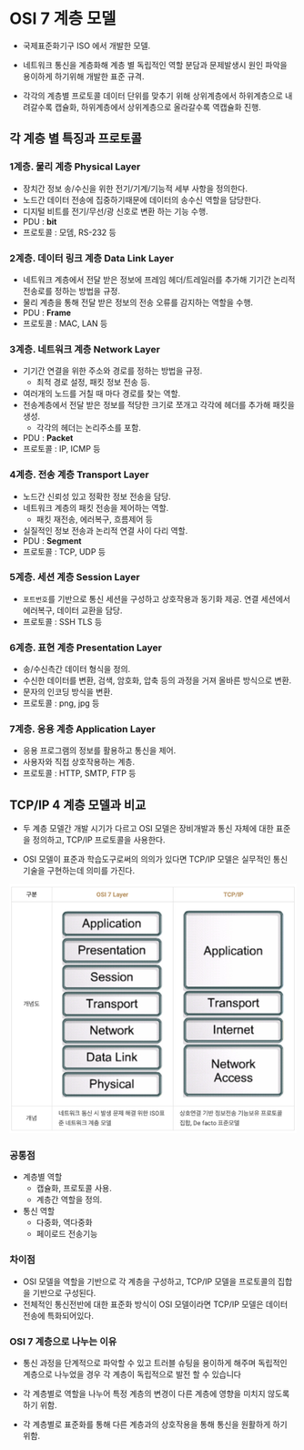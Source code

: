 
# OSI 7 계층 모델

- 국제표준화기구 ISO 에서 개발한 모델.  

- 네트워크 통신을 계층화해 계층 별 독립적인 역할 분담과 문제발생시 원인 파악을 용이하게 하기위해 개발한 표준 규격.  

- 각각의 계층별 프로토콜 데이터 단위를 맞추기 위해 상위계층에서 하위계층으로 내려갈수록 캡슐화, 하위계층에서 상위계층으로 올라갈수록 역캡슐화 진행.

## 각 계층 별 특징과 프로토콜

### 1계층. 물리 계층 Physical Layer

  - 장치간 정보 송/수신을 위한 전기/기계/기능적 세부 사항을 정의한다.
  - 노드간 데이터 전송에 집중하기때문에 데이터의 송수신 역할을 담당한다.
  - 디지털 비트를 전기/무선/광 신호로 변환 하는 기능 수행.
  - PDU : **bit**
  - 프로토콜 : 모뎀, RS-232 등

### 2계층. 데이터 링크 계층 Data Link Layer
  - 네트워크 계층에서 전달 받은 정보에 프레임 헤더/트레일러를 추가해 기기간 논리적 전송로를 정하는 방법을 규정.
  - 물리 계층을 통해 전달 받은 정보의 전송 오류를 감지하는 역할을 수행.
  - PDU : **Frame**
  - 프로토콜 : MAC, LAN 등 

### 3계층. 네트워크 계층 Network Layer

  - 기기간 연결을 위한 주소와 경로를 정하는 방법을 규정.
    - 최적 경로 설정, 패킷 정보 전송 등.
  - 여러개의 노드를 거칠 때 마다 경로를 찾는 역할.
  - 전송계층에서 전달 받은 정보를 적당한 크기로 쪼개고 각각에 헤더를 추가해 패킷을 생성.
    - 각각의 헤더는 논리주소를 포함.
  - PDU : **Packet**
  - 프로토콜 : IP, ICMP 등

### 4계층. 전송 계층 Transport Layer

  - 노드간 신뢰성 있고 정확한 정보 전송을 담당.
  - 네트워크 계층의 패킷 전송을 제어하는 역할.
    - 패킷 재전송, 에러복구, 흐름제어 등
  - 실질적인 정보 전송과 논리적 연결 사이 다리 역할.
  - PDU : **Segment**
  - 프로토콜 : TCP, UDP 등

### 5계층. 세션 계층 Session Layer

  - `포트번호`를 기반으로 통신 세션을 구성하고 상호작용과 동기화 제공. 연결 세션에서 에러복구, 데이터 교환을 담당.
  - 프로토콜 : SSH TLS 등

### 6계층. 표현 계층 Presentation Layer

  - 송/수신측간 데이터 형식을 정의.
  - 수신한 데이터를 변환, 검색, 암호화, 압축 등의 과정을 거져 올바른 방식으로 변환.
  - 문자의 인코딩 방식을 변환.
  - 프로토콜 : png, jpg 등

### 7계층. 응용 계층 Application Layer

  - 응용 프로그램의 정보를 활용하고 통신을 제어.
  - 사용자와 직접 상호작용하는 계층.
  - 프로토콜 : HTTP, SMTP, FTP 등

## TCP/IP 4 계층 모델과 비교

- 두 계층 모델간 개발 시기가 다르고 OSI 모델은 장비개발과 통신 자체에 대한 표준을 정의하고, TCP/IP 프로토콜을 사용한다.  

- OSI 모델이 표준과 학습도구로써의 의의가 있다면 TCP/IP 모델은 실무적인 통신 기술을 구현하는데 의미를 가진다.

![](img/network_osi_7_layer.png)

### 공통점

- 계층별 역할
  - 캡슐화, 프로토콜 사용.
  - 계층간 역할을 정의.
- 통신 역할
  - 다중화, 역다중화
  - 페이로드 전송기능

### 차이점

- OSI 모델을 역할을 기반으로 각 계층을 구성하고, TCP/IP 모델을 프로토콜의 집합을 기반으로 구성된다.
- 전체적인 통신전반에 대한 표준화 방식이 OSI 모델이라면 TCP/IP 모델은 데이터 전송에 특화되어있다.

### OSI 7 계층으로 나누는 이유

- 통신 과정을 단계적으로 파악할 수 있고 트러블 슈팅을 용이하게 해주며 독립적인 계층으로 나누었을 경우 각 계층이 독립적으로 발전 할 수 있습니다

- 각 계층별로 역할을 나누어 특정 계층의 변경이 다른 계층에 영향을 미치지 않도록 하기 위함.

- 각 계층별로 표준화를 통해 다른 계층과의 상호작용을 통해 통신을 원활하게 하기 위함.